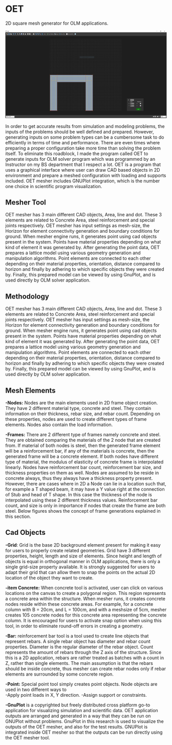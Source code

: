 # OET
2D square mesh generator for OLM applications.


<p align="center">
  <img src="https://github.com/elpekozgun/OET/blob/master/oet1.PNG" alt="drawing" width="720"/>
</p>


 In order to get accurate results from simulation and modeling problems, the inputs of the problems should be well defined and prepared. However, generating inputs on some problem types can be a cumbersome task to do efficiently in terms of time and performance. There are even times where preparing a proper configuration take more time than solving the problem itself. To eliminate this roadblock, I made the program called OET to generate inputs for OLM solver program which was programmed by an Instructor on my BS department that I respect a lot. OET is a program that uses a graphical interface where user can draw CAD based objects in 2D environment and prepare a meshed configuration with loading and supports included. OET mesher includes GNUPlot integration, which is the number one choice in scientific program visualization.
 
 ## Mesher Tool
 
  OET mesher has 3 main different CAD objects, Area, line and dot. These 3 elements are related to Concrete Area, steel reinforcement and special joints respectively. OET mesher has input settings as mesh-size, the Horizon for element connectivity generation and boundary conditions for ground. When mesher engine runs, it generates point using cad objects present in the system. Points have material properties depending on what kind of element it was generated by. After generating the point data, OET prepares a lattice model using various geometry generation and manipulation algorithms. Point elements are connected to each other depending on their material properties, orientation, distance compared to horizon and finally by adhering to which specific objects they were created by. Finally, this prepared model can be viewed by using GnuPlot, and is used directly by OLM solver application.

## Methodology

 OET mesher has 3 main different CAD objects, Area, line and dot. These 3 elements are related to Concrete Area, steel reinforcement and special joints respectively. OET mesher has input settings as mesh-size, the Horizon for element connectivity generation and boundary conditions for ground. When mesher engine runs, it generates point using cad objects present in the system. Points have material properties depending on what kind of element it was generated by. After generating the point data, OET prepares a lattice model using various geometry generation and manipulation algorithms. Point elements are connected to each other depending on their material properties, orientation, distance compared to horizon and finally by adhering to which specific objects they were created by. Finally, this prepared model can be viewed by using GnuPlot, and is used directly by OLM solver application.
 
 ## Mesh Elements
**-Nodes:**
     Nodes are the main elements used in 2D frame object creation. They have 2 different material type, concrete and steel. They contain information on their thickness, rebar size, and rebar count. Depending on these properties, nodes are used to create different types of frame elements. Nodes also contain the load information.
     
**-Frames:**
     There are 2 different type of frames namely concrete and steel. They are obtained comparing the materials of the 2 node that are created from. If material of both nodes is steel, then the generated frame element will be a reinforcement bar, if any of the materials is concrete, then the generated frame will be a concrete element. If both nodes have different type of material, the modulus of elasticity of concrete frame is interpolated linearly.
Nodes have reinforcement bar count, reinforcement bar size, and thickness properties on them as well. Nodes are assumed to be reside in concrete always, thus they always have a thickness property present. However, there are cases where in 2D a Node can lie in a location such that, for example a T shaped beam, it may have a Y value right at the connection of Stub and head of T shape. In this case the thickness of the node is interpolated using these 2 different thickness values. Reinforcement bar count, and size is only in importance if nodes that create the frame are both steel. Below figures shows the concept of frame generations explained in this section.

## Cad Objects

 **-Grid**:
    Grid is the base 2D background element present for making it easy for users to properly create related geometries. Grid have 3 different properties, height, length and size of elements. Since height and length of objects is equal in orthogonal manner in OLM applications, there is only a single grid-size property available. It is strongly suggested for users to adapt their grid that can allow them to snap the points on the actual 2D location of the object they want to create.
    
**-item Concrete:**
    When concrete tool is activated, user can click on various locations on the canvas to create a polygonal region. This region represents a concrete area within the structure. When mesher runs, it creates concrete nodes reside within these concrete areas. For example, for a concrete column with B = 20cm, and L = 100cm, and with a meshsize of 5cm, mesher creates 105 concrete nodes for this concrete area representing the concrete column. It is encouraged for users to activate snap option when using this tool, in order to eliminate round-off errors in creating a geometry.
    
**-Bar:**
    reinforcement bar tool is a tool used to create line objects that represent rebars. A single rebar object has diameter and rebar count properties. Diameter is the regular diameter of the rebar object. Count represents the amount of rebars through the Z axis of the structure. Since this is a 2D application, rebars are rather treated as batches with a count in Z, rather than single elements. The main assumption is that the rebars should be inside concrete, thus mesher can create rebar nodes only if rebar elements are surrounded by some concrete region.
    
 **-Point:**
    Special point tool simply creates point objects. Node objects are used in two different ways to  
    -Apply point loads in X, Y direction.
    -Assign support or constraints.
    
**-GnuPlot** is a copyrighted but freely distributed cross platform go-to application for visualizing simulation and scientific data. OET application outputs are arranged and generated in a way that they can be run on GNUPlot without problems. GnuPlot in this research is used to visualize the outputs of the OET mesher, and also for the test results. GNUPlot is integrated inside OET mesher so that the outputs can be run directly using the OET mesher tool.
    
